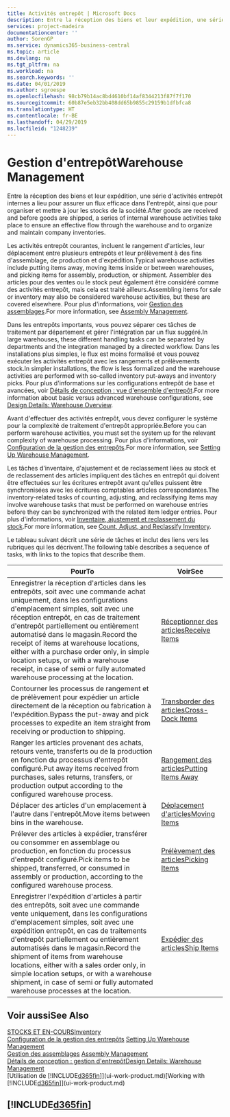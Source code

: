 ```yaml
---
title: Activités entrepôt | Microsoft Docs
description: Entre la réception des biens et leur expédition, une série d'activités entrepôt internes a lieu pour assurer un flux efficace dans l'entrepôt, ainsi que pour organiser et mettre à jour les stocks de la société.
services: project-madeira
documentationcenter: ''
author: SorenGP
ms.service: dynamics365-business-central
ms.topic: article
ms.devlang: na
ms.tgt_pltfrm: na
ms.workload: na
ms.search.keywords: ''
ms.date: 04/01/2019
ms.author: sgroespe
ms.openlocfilehash: 98cb79b14ac8bd4610bf14af8344213f87f7f170
ms.sourcegitcommit: 60b87e5eb32bb408dd65b9855c29159b1dfbfca8
ms.translationtype: HT
ms.contentlocale: fr-BE
ms.lasthandoff: 04/29/2019
ms.locfileid: "1248239"
---
```

# <a name="warehouse-management"></a><span data-ttu-id="b08d4-103">Gestion d'entrepôt</span><span class="sxs-lookup"><span data-stu-id="b08d4-103">Warehouse Management</span></span>
<span data-ttu-id="b08d4-104">Entre la réception des biens et leur expédition, une série d'activités entrepôt internes a lieu pour assurer un flux efficace dans l'entrepôt, ainsi que pour organiser et mettre à jour les stocks de la société.</span><span class="sxs-lookup"><span data-stu-id="b08d4-104">After goods are received and before goods are shipped, a series of internal warehouse activities take place to ensure an effective flow through the warehouse and to organize and maintain company inventories.</span></span>

<span data-ttu-id="b08d4-105">Les activités entrepôt courantes, incluent le rangement d'articles, leur déplacement entre plusieurs entrepôts et leur prélèvement à des fins d'assemblage, de production et d'expédition.</span><span class="sxs-lookup"><span data-stu-id="b08d4-105">Typical warehouse activities include putting items away, moving items inside or between warehouses, and picking items for assembly, production, or shipment.</span></span> <span data-ttu-id="b08d4-106">Assembler des articles pour des ventes ou le stock peut également être considéré comme des activités entrepôt, mais cela est traité ailleurs.</span><span class="sxs-lookup"><span data-stu-id="b08d4-106">Assembling items for sale or inventory may also be considered warehouse activities, but these are covered elsewhere.</span></span> <span data-ttu-id="b08d4-107">Pour plus d'informations, voir [Gestion des assemblages](assembly-assemble-items.md).</span><span class="sxs-lookup"><span data-stu-id="b08d4-107">For more information, see [Assembly Management](assembly-assemble-items.md).</span></span>  

<span data-ttu-id="b08d4-108">Dans les entrepôts importants, vous pouvez séparer ces tâches de traitement par département et gérer l'intégration par un flux suggéré.</span><span class="sxs-lookup"><span data-stu-id="b08d4-108">In large warehouses, these different handling tasks can be separated by departments and the integration managed by a directed workflow.</span></span> <span data-ttu-id="b08d4-109">Dans les installations plus simples, le flux est moins formalisé et vous pouvez exécuter les activités entrepôt avec les rangements et prélèvements stock.</span><span class="sxs-lookup"><span data-stu-id="b08d4-109">In simpler installations, the flow is less formalized and the warehouse activities are performed with so-called inventory put-aways and inventory picks.</span></span> <span data-ttu-id="b08d4-110">Pour plus d'informations sur les configurations entrepôt de base et avancées, voir [Détails de conception : vue d'ensemble d'entrepôt](design-details-warehouse-overview.md).</span><span class="sxs-lookup"><span data-stu-id="b08d4-110">For more information about basic versus advanced warehouse configurations, see [Design Details: Warehouse Overview](design-details-warehouse-overview.md).</span></span>

<span data-ttu-id="b08d4-111">Avant d'effectuer des activités entrepôt, vous devez configurer le système pour la complexité de traitement d'entrepôt appropriée.</span><span class="sxs-lookup"><span data-stu-id="b08d4-111">Before you can perform warehouse activities, you must set the system up for the relevant complexity of warehouse processing.</span></span> <span data-ttu-id="b08d4-112">Pour plus d'informations, voir [Configuration de la gestion des entrepôts](warehouse-setup-warehouse.md).</span><span class="sxs-lookup"><span data-stu-id="b08d4-112">For more information, see [Setting Up Warehouse Management](warehouse-setup-warehouse.md).</span></span>

<span data-ttu-id="b08d4-113">Les tâches d'inventaire, d'ajustement et de reclassement liées au stock et de reclassement des articles impliquent des tâches en entrepôt qui doivent être effectuées sur les écritures entrepôt avant qu'elles puissent être synchronisées avec les écritures comptables articles correspondantes.</span><span class="sxs-lookup"><span data-stu-id="b08d4-113">The inventory-related tasks of counting, adjusting, and reclassifying items may involve warehouse tasks that must be performed on warehouse entries before they can be synchronized with the related item ledger entries.</span></span> <span data-ttu-id="b08d4-114">Pour plus d'informations, voir [Inventaire, ajustement et reclassement du stock](inventory-how-count-adjust-reclassify.md).</span><span class="sxs-lookup"><span data-stu-id="b08d4-114">For more information, see [Count, Adjust, and Reclassify Inventory](inventory-how-count-adjust-reclassify.md).</span></span>

 <span data-ttu-id="b08d4-115">Le tableau suivant décrit une série de tâches et inclut des liens vers les rubriques qui les décrivent.</span><span class="sxs-lookup"><span data-stu-id="b08d4-115">The following table describes a sequence of tasks, with links to the topics that describe them.</span></span>   

|<span data-ttu-id="b08d4-116">**Pour**</span><span class="sxs-lookup"><span data-stu-id="b08d4-116">**To**</span></span>|<span data-ttu-id="b08d4-117">**Voir**</span><span class="sxs-lookup"><span data-stu-id="b08d4-117">**See**</span></span>|  
|------------|-------------|  
|<span data-ttu-id="b08d4-118">Enregistrer la réception d'articles dans les entrepôts, soit avec une commande achat uniquement, dans les configurations d'emplacement simples, soit avec une réception entrepôt, en cas de traitement d'entrepôt partiellement ou entièrement automatisé dans le magasin.</span><span class="sxs-lookup"><span data-stu-id="b08d4-118">Record the receipt of items at warehouse locations, either with a purchase order only, in simple location setups, or with a warehouse receipt, in case of semi or fully automated warehouse processing at the location.</span></span>|[<span data-ttu-id="b08d4-119">Réceptionner des articles</span><span class="sxs-lookup"><span data-stu-id="b08d4-119">Receive Items</span></span>](warehouse-how-receive-items.md)|
|<span data-ttu-id="b08d4-120">Contourner les processus de rangement et de prélèvement pour expédier un article directement de la réception ou fabrication à l'expédition.</span><span class="sxs-lookup"><span data-stu-id="b08d4-120">Bypass the put-away and pick processes to expedite an item straight from receiving or production to shipping.</span></span>|[<span data-ttu-id="b08d4-121">Transborder des articles</span><span class="sxs-lookup"><span data-stu-id="b08d4-121">Cross-Dock Items</span></span>](warehouse-how-to-cross-dock-items.md)|    
|<span data-ttu-id="b08d4-122">Ranger les articles provenant des achats, retours vente, transferts ou de la production en fonction du processus d'entrepôt configuré.</span><span class="sxs-lookup"><span data-stu-id="b08d4-122">Put away items received from purchases, sales returns, transfers, or production output according to the configured warehouse process.</span></span>|[<span data-ttu-id="b08d4-123">Rangement des articles</span><span class="sxs-lookup"><span data-stu-id="b08d4-123">Putting Items Away</span></span>](warehouse-put-away-items.md)|
|<span data-ttu-id="b08d4-124">Déplacer des articles d'un emplacement à l'autre dans l'entrepôt.</span><span class="sxs-lookup"><span data-stu-id="b08d4-124">Move items between bins in the warehouse.</span></span>|[<span data-ttu-id="b08d4-125">Déplacement d'articles</span><span class="sxs-lookup"><span data-stu-id="b08d4-125">Moving Items</span></span>](warehouse-move-items.md)|
|<span data-ttu-id="b08d4-126">Prélever des articles à expédier, transférer ou consommer en assemblage ou production, en fonction du processus d'entrepôt configuré.</span><span class="sxs-lookup"><span data-stu-id="b08d4-126">Pick items to be shipped, transferred, or consumed in assembly or production, according to the configured warehouse process.</span></span>|[<span data-ttu-id="b08d4-127">Prélèvement des articles</span><span class="sxs-lookup"><span data-stu-id="b08d4-127">Picking Items</span></span>](warehouse-pick-items.md)|
|<span data-ttu-id="b08d4-128">Enregistrer l'expédition d'articles à partir des entrepôts, soit avec une commande vente uniquement, dans les configurations d'emplacement simples, soit avec une expédition entrepôt, en cas de traitements d'entrepôt partiellement ou entièrement automatisés dans le magasin.</span><span class="sxs-lookup"><span data-stu-id="b08d4-128">Record the shipment of items from warehouse locations, either with a sales order only, in simple location setups, or with a warehouse shipment, in case of semi or fully automated warehouse processes at the location.</span></span>|[<span data-ttu-id="b08d4-129">Expédier des articles</span><span class="sxs-lookup"><span data-stu-id="b08d4-129">Ship Items</span></span>](warehouse-how-ship-items.md)|  

## <a name="see-also"></a><span data-ttu-id="b08d4-130">Voir aussi</span><span class="sxs-lookup"><span data-stu-id="b08d4-130">See Also</span></span>  
[<span data-ttu-id="b08d4-131">STOCKS ET EN-COURS</span><span class="sxs-lookup"><span data-stu-id="b08d4-131">Inventory</span></span>](inventory-manage-inventory.md)  
<span data-ttu-id="b08d4-132">[Configuration de la gestion des entrepôts](warehouse-setup-warehouse.md)   </span><span class="sxs-lookup"><span data-stu-id="b08d4-132">[Setting Up Warehouse Management](warehouse-setup-warehouse.md)   </span></span>  
<span data-ttu-id="b08d4-133">[Gestion des assemblages](assembly-assemble-items.md)  </span><span class="sxs-lookup"><span data-stu-id="b08d4-133">[Assembly Management](assembly-assemble-items.md)  </span></span>  
[<span data-ttu-id="b08d4-134">Détails de conception : gestion d'entrepôt</span><span class="sxs-lookup"><span data-stu-id="b08d4-134">Design Details: Warehouse Management</span></span>](design-details-warehouse-management.md)  
<span data-ttu-id="b08d4-135">[Utilisation de [!INCLUDE[d365fin](includes/d365fin_md.md)]](ui-work-product.md)</span><span class="sxs-lookup"><span data-stu-id="b08d4-135">[Working with [!INCLUDE[d365fin](includes/d365fin_md.md)]](ui-work-product.md)</span></span>  

## [!INCLUDE[d365fin](includes/free_trial_md.md)]  
